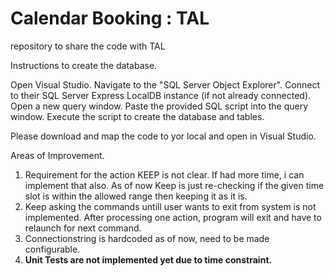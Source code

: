 # Calendar Booking : TAL
repository to share the code with TAL

Instructions to create the database.

Open Visual Studio.
Navigate to the "SQL Server Object Explorer".
Connect to their SQL Server Express LocalDB instance (if not already connected).
Open a new query window.
Paste the provided SQL script into the query window.
Execute the script to create the database and tables.

Please download and map the code to yor local and open in Visual Studio.

Areas of Improvement.

1. Requirement for the action KEEP is not clear. If had more time, i can implement that also. As of now Keep is just re-checking if the given time slot is within the allowed range then keeping it as it is. 
2. Keep asking the commands untill user wants to exit from system is not implemented. After processing one action, program will exit and have to relaunch for next command.
3. Connectionstring is hardcoded as of now, need to be made configurable.
4. **Unit Tests are not implemented yet due to time constraint.**
   
